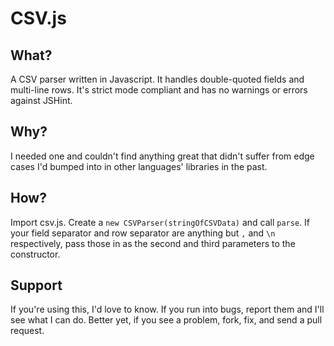 # CSV.js #

## What? ##
A CSV parser written in Javascript. It handles double-quoted fields and multi-line rows. It's strict mode compliant and has no warnings or errors against JSHint.


## Why? ##
I needed one and couldn't find anything great that didn't suffer from edge cases I'd bumped into in other languages' libraries in the past.


## How? ##
Import csv.js. Create a `new CSVParser(stringOfCSVData)` and call `parse`. If your field separator and row separator are anything but `,` and `\n` respectively, pass those in as the second and third parameters to the constructor.


## Support ##
If you're using this, I'd love to know. If you run into bugs, report them and I'll see what I can do. Better yet, if you see a problem, fork, fix, and send a pull request.